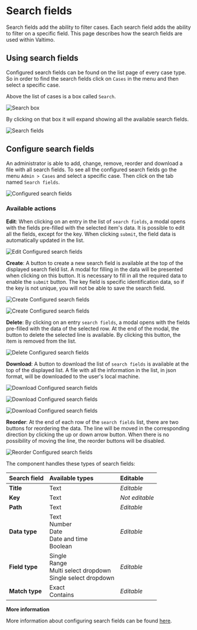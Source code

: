 # Search fields

Search fields add the ability to filter cases. Each search field adds the ability to filter on a specific field.
This page describes how the search fields are used within Valtimo.

## Using search fields

Configured search fields can be found on the list page of every case type. So in order to 
find the search fields click on `Cases` in the menu and then select a specific case.

Above the list of cases is a box called `Search`.

![Search box](img/search-box.png)

By clicking on that box it will expand showing all the available search fields.

![Search fields](img/search-fields.png)

## Configure search fields

An administrator is able to add, change, remove, reorder and download a file with all search fields. To see all the 
configured
search fields go the menu `Admin > Cases` and select a specific case. Then click on the tab 
named `Search fields`.

![Configured search fields](img/configured-search-fields.png)

### Available actions

**Edit**: When clicking on an entry in the list of `search fields`, a modal opens with the fields pre-filled with 
the selected item's data. It is possible to edit all the fields, except for the key.
When clicking `submit`, the field data is automatically updated in the list.

![Edit Configured search fields](img/edit-configured-search-fields.png)

**Create**: A button to create a new search field is available at the top of the displayed search field list.
A modal for filling in the data will be presented when clicking on this button. It is necessary to fill in all the 
required data to enable the `submit` button. The key field is specific identification data, so if the key is not unique, 
you will not be able to save the search field.

![Create Configured search fields](img/create-configured-search-fields.png)

![Create Configured search fields](img/create-configured-search-fields-1.png)


**Delete**: By clicking on an entry `search fields`, a modal opens with the fields pre-filled with the data of the 
selected row. At the end of the modal, the button to delete the selected line is available. By clicking this button, 
the item is removed from the list.

![Delete Configured search fields](img/delete-configured-search-fields.png)

**Download**: A button to download the list of `search fields` is available at the top of the displayed list. A file with all the information in the list, in json format, will be downloaded to the user's local machine.

![Download Configured search fields](img/download-configured-search-fields.png)

![Download Configured search fields](img/download-configured-search-fields-1.png)

![Download Configured search fields](img/download-configured-search-fields-2.png)

**Reorder**: At the end of each row of the `search fields` list, there are two buttons for reordering the data. The 
line will be moved in the corresponding direction by clicking the up or down arrow button. When there is no possibility 
of moving the line, the reorder buttons will be disabled.

![Reorder Configured search fields](img/reorder-configured-search-fields.png)

The component handles these types of search fields:

| Search field   | Available types                                                       | Editable       |
|:---------------|:----------------------------------------------------------------------|:---------------|
| **Title**      | Text                                                                  | _Editable_     |
| **Key**        | Text                                                                  | _Not editable_ |
| **Path**       | Text                                                                  | _Editable_     |
| **Data type**  | Text<br/>Number<br/>Date<br/>Date and time<br/>Boolean                | _Editable_     |
| **Field type** | Single<br/>Range<br/>Multi select dropdown<br/>Single select dropdown | _Editable_     |
| **Match type** | Exact<br/>Contains                                                    | _Editable_     |

**More information**

More information about configuring search fields can be
found [here](/extending-valtimo/document/configuring-search-fields.md#allowed-values).
